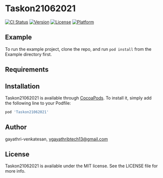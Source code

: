 # Taskon21062021

[![CI Status](https://img.shields.io/travis/gayathri-venkatesan/Taskon21062021.svg?style=flat)](https://travis-ci.org/gayathri-venkatesan/Taskon21062021)
[![Version](https://img.shields.io/cocoapods/v/Taskon21062021.svg?style=flat)](https://cocoapods.org/pods/Taskon21062021)
[![License](https://img.shields.io/cocoapods/l/Taskon21062021.svg?style=flat)](https://cocoapods.org/pods/Taskon21062021)
[![Platform](https://img.shields.io/cocoapods/p/Taskon21062021.svg?style=flat)](https://cocoapods.org/pods/Taskon21062021)

## Example

To run the example project, clone the repo, and run `pod install` from the Example directory first.

## Requirements

## Installation

Taskon21062021 is available through [CocoaPods](https://cocoapods.org). To install
it, simply add the following line to your Podfile:

```ruby
pod 'Taskon21062021'
```

## Author

gayathri-venkatesan, vgayathribtech13@gmail.com

## License

Taskon21062021 is available under the MIT license. See the LICENSE file for more info.
